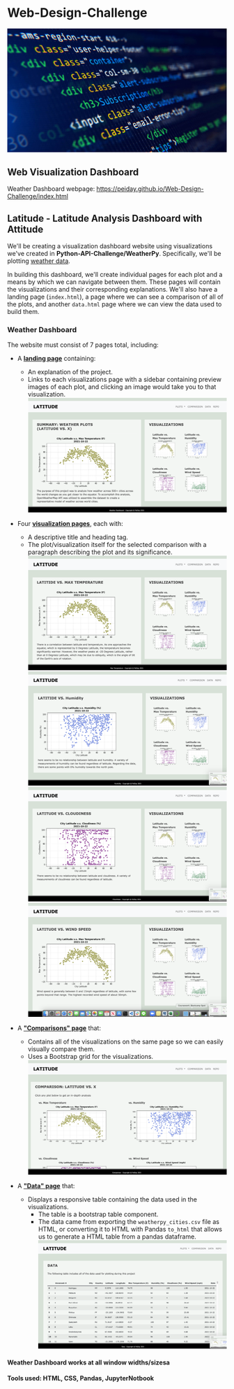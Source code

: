# Web-Design-Challenge 

![HTML_scaled.jpeg](https://github.com/PeiDay/Web-Design-Challenge/blob/main/Resources/assets/HTML_scaled.jpeg)

## Web Visualization Dashboard

Weather Dashboard webpage: https://peiday.github.io/Web-Design-Challenge/index.html

## Latitude - Latitude Analysis Dashboard with Attitude

We'll be creating a visualization dashboard website using visualizations we've created in **Python-API-Challenge/WeatherPy**.  Specifically, we'll be plotting [weather data](Resources/weatherpy_cities.csv).

In building this dashboard, we'll create individual pages for each plot and a means by which we can navigate between them. These pages will contain the visualizations and their corresponding explanations. We'll also have a landing page (`index.html`), a page where we can see a comparison of all of the plots, and another `data.html` page where we can view the data used to build them.

### Weather Dashboard

The website must consist of 7 pages total, including:

* A **[landing page](#Visualizations/pages/landing_lg)** containing:
  * An explanation of the project.
  * Links to each visualizations page with a sidebar containing preview images of each plot, and clicking an image would take you to that visualization.
![landing_lg.png](https://github.com/PeiDay/Web-Design-Challenge/blob/main/Visualizations/pages/landing_lg.png)

* Four **[visualization pages](#Visualizations/pages)**, each with:
  * A descriptive title and heading tag.
  * The plot/visualization itself for the selected comparison with a paragraph describing the plot and its significance.
![temp_lg.png](https://github.com/PeiDay/Web-Design-Challenge/blob/main/Visualizations/pages/temp_lg.png)
![humid_lg.png](https://github.com/PeiDay/Web-Design-Challenge/blob/main/Visualizations/pages/humid_lg.png)
![cloud_lg.png](https://github.com/PeiDay/Web-Design-Challenge/blob/main/Visualizations/pages/cloud_lg.png)
![wind_lg.png](https://github.com/PeiDay/Web-Design-Challenge/blob/main/Visualizations/pages/wind_lg.png)

* A **["Comparisons" page](#Visualizations/pages/comparison_lg)** that:
  * Contains all of the visualizations on the same page so we can easily visually compare them.
  * Uses a Bootstrap grid for the visualizations.
![comparison_lg.png](https://github.com/PeiDay/Web-Design-Challenge/blob/main/Visualizations/pages/comparison_lg.png)

* A **["Data" page](#Visualizations/pages/data_lg)** that:
  * Displays a responsive table containing the data used in the visualizations.
    * The table is a bootstrap table component.
    * The data came from exporting the `weatherpy_cities.csv` file as HTML, or converting it to HTML with Pandas `to_html` that allows us to generate a HTML table from a pandas dataframe. 
![data_lg.png](https://github.com/PeiDay/Web-Design-Challenge/blob/main/Visualizations/pages/data_lg.png)

#### Weather Dashboard works at all window widths/sizesa

#### Tools used: HTML, CSS, Pandas, JupyterNotbook